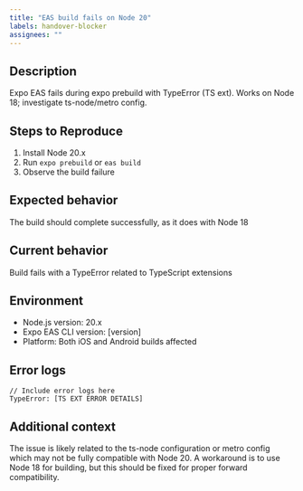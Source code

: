 ```yaml
---
title: "EAS build fails on Node 20"
labels: handover-blocker
assignees: ""
---
```


## Description
Expo EAS fails during expo prebuild with TypeError (TS ext). Works on Node 18; investigate ts-node/metro config.

## Steps to Reproduce
1. Install Node 20.x
2. Run `expo prebuild` or `eas build`
3. Observe the build failure

## Expected behavior
The build should complete successfully, as it does with Node 18

## Current behavior
Build fails with a TypeError related to TypeScript extensions

## Environment
- Node.js version: 20.x
- Expo EAS CLI version: [version]
- Platform: Both iOS and Android builds affected

## Error logs
```
// Include error logs here
TypeError: [TS EXT ERROR DETAILS]
```

## Additional context
The issue is likely related to the ts-node configuration or metro config which may not be fully compatible with Node 20. A workaround is to use Node 18 for building, but this should be fixed for proper forward compatibility. 